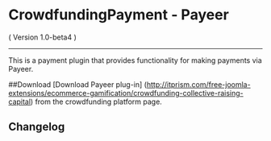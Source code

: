CrowdfundingPayment - Payeer
==================================
( Version 1.0-beta4 )
- - -

This is a payment plugin that provides functionality for making payments via Payeer.

##Download
[Download Payeer plug-in] (http://itprism.com/free-joomla-extensions/ecommerce-gamification/crowdfunding-collective-raising-capital) from the crowdfunding platform page.

Changelog
---------
